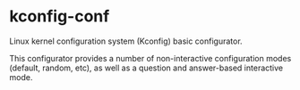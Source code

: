 # kconfig-conf

Linux kernel configuration system (Kconfig) basic configurator.

This configurator provides a number of non-interactive configuration modes
(default, random, etc), as well as a question and answer-based interactive
mode.
